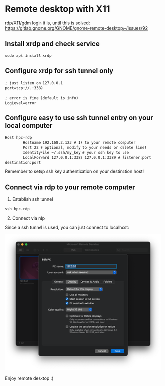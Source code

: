 # Remote desktop with X11

rdp/X11/gdm login it is, until this is solved: https://gitlab.gnome.org/GNOME/gnome-remote-desktop/-/issues/92


## Install xrdp and check service

```
sudo apt install xrdp
```

## Configure xrdp for ssh tunnel only

```
; just listen on 127.0.0.1
port=tcp://.:3389

; error is fine (default is info)
LogLevel=error
```

## Configure easy to use ssh tunnel entry on your local computer

```
Host hpc-rdp
        Hostname 192.168.2.123 # IP to your remote computer
        Port 22 # optional, modify to your needs or delete line!
        IdentityFile ~/.ssh/my_key # your ssh key to use
        LocalForward 127.0.0.1:3389 127.0.0.1:3389 # listener:port destination:port
```

Remember to setup ssh key authentication on your destination host!

## Connect via rdp to your remote computer

1. Establish ssh tunnel

```
ssh hpc-rdp
```

2. Connect via rdp

Since a ssh tunnel is used, you can just connect to localhost:

![RDP connection on macOS](assets/rdp.png "RDP connection on macOS")

Enjoy remote desktop :)
